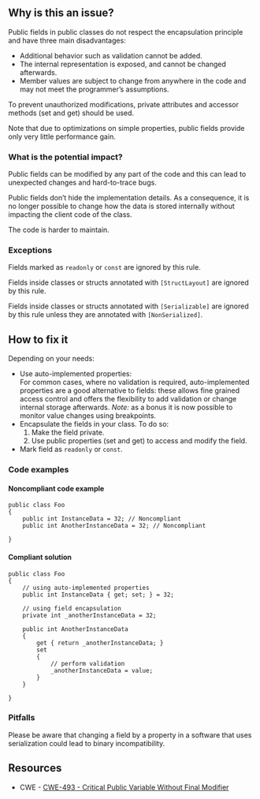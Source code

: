 ## Why is this an issue?

Public fields in public classes do not respect the encapsulation principle and have three main disadvantages:

-   Additional behavior such as validation cannot be added.
-   The internal representation is exposed, and cannot be changed afterwards.
-   Member values are subject to change from anywhere in the code and may not meet the programmer’s assumptions.

To prevent unauthorized modifications, private attributes and accessor methods (set and get) should be used.

Note that due to optimizations on simple properties, public fields provide only very little performance gain.

### What is the potential impact?

Public fields can be modified by any part of the code and this can lead to unexpected changes and hard-to-trace bugs.

Public fields don’t hide the implementation details. As a consequence, it is no longer possible to change how the data is stored internally without
impacting the client code of the class.

The code is harder to maintain.

### Exceptions

Fields marked as `readonly` or `const` are ignored by this rule.

Fields inside classes or structs annotated with `[StructLayout]` are ignored by this rule.

Fields inside classes or structs annotated with `[Serializable]` are ignored by this rule unless they are annotated with
`[NonSerialized]`.

## How to fix it

Depending on your needs:

-   Use auto-implemented properties:  
 For common cases, where no validation is required, auto-implemented properties are a good alternative to
  fields: these allows fine grained access control and offers the flexibility to add validation or change internal storage afterwards. *Note:*
  as a bonus it is now possible to monitor value changes using breakpoints.
-   Encapsulate the fields in your class. To do so:
    1. Make the field private.
    2. Use public properties (set and get) to access and modify the field.
-   Mark field as `readonly` or `const`.

### Code examples

#### Noncompliant code example

    public class Foo
    {
        public int InstanceData = 32; // Noncompliant
        public int AnotherInstanceData = 32; // Noncompliant
    
    }

#### Compliant solution

    public class Foo
    {
        // using auto-implemented properties
        public int InstanceData { get; set; } = 32;
    
        // using field encapsulation
        private int _anotherInstanceData = 32;
    
        public int AnotherInstanceData
        {
            get { return _anotherInstanceData; }
            set
            {
                // perform validation
                _anotherInstanceData = value;
            }
        }
    
    }

### Pitfalls

Please be aware that changing a field by a property in a software that uses serialization could lead to binary incompatibility.

## Resources

-   CWE - [CWE-493 - Critical Public Variable Without Final Modifier](https://cwe.mitre.org/data/definitions/493)